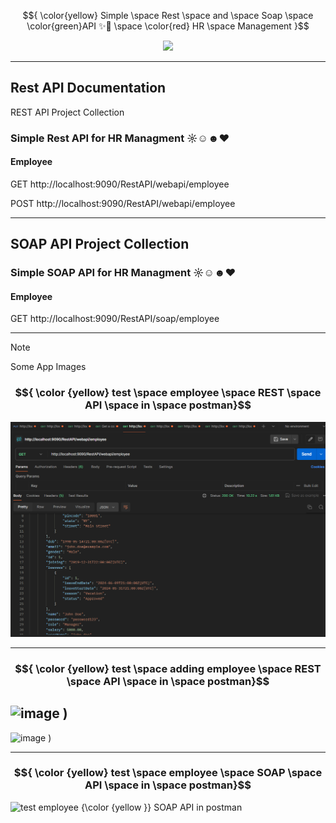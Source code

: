 


$${ \color{yellow} Simple \space Rest \space and \space Soap  \space \color{green}API ✨🚀 \space \color{red} HR \space Management }$$ 



<div id="header" align="center">
  <img src="https://media.giphy.com/media/M9gbBd9nbDrOTu1Mqx/giphy.gif" width="100"/>
</div>


***

## Rest API Documentation
REST API Project Collection

### Simple Rest API for HR Managment ☼☺☻♥

#### Employee

GET
http://localhost:9090/RestAPI/webapi/employee

POST
http://localhost:9090/RestAPI/webapi/employee


***

## SOAP API Project Collection
### Simple SOAP API for HR Managment ☼☺☻♥

 #### Employee
 
GET
http://localhost:9090/RestAPI/soap/employee

***


> [!NOTE]
> Some App Images

### $${ \color {yellow} test \space employee \space REST \space API \space in \space postman}$$ 

![test employee $${\color {yellow }}$$ REST API in postman](https://github.com/tatashii/Rest-Soap-Api/blob/master/src/main/resources/Images-Rest-Results/employee.png)

---
### $${ \color {yellow} test \space adding employee \space REST \space API \space in \space postman}$$ 
![image](https://github.com/tatashii/Rest-Soap-Api/assets/62612608/228fe578-29e8-4f79-996c-aa00efe6a449)
)
---
![image](https://github.com/tatashii/Rest-Soap-Api/assets/62612608/a4b6611f-df7f-42d1-9f75-cdff78d7bb38)
)
***
### $${ \color {yellow} test \space employee \space SOAP \space API \space in \space postman}$$ 
![test employee $${\color {yellow }}$$ SOAP API in postman](https://github.com/tatashii/Rest-Soap-Api/assets/62612608/432c6558-618a-4c5d-b1e1-be668f4e2fb2)



